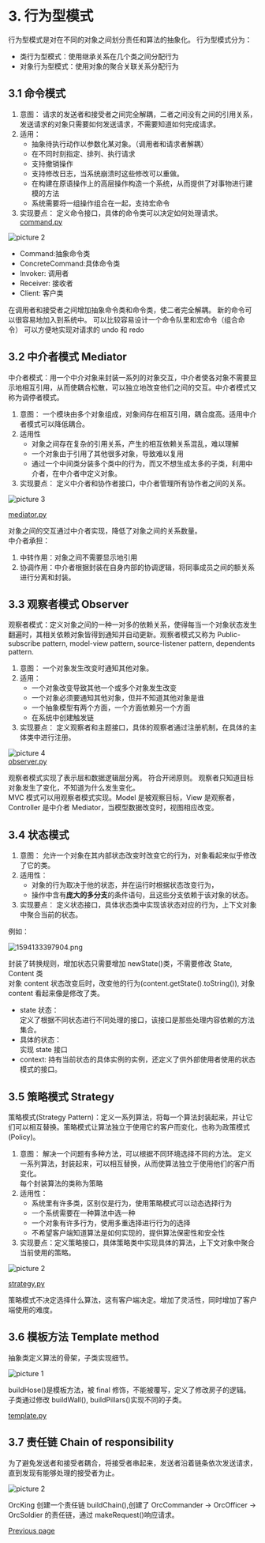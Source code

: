 # 3. 行为型模式

行为型模式是对在不同的对象之间划分责任和算法的抽象化。
行为型模式分为：

- 类行为型模式：使用继承关系在几个类之间分配行为
- 对象行为型模式：使用对象的聚合关联关系分配行为

## 3.1 命令模式

1. 意图：
   请求的发送者和接受者之间完全解耦，二者之间没有之间的引用关系，发送请求的对象只需要如何发送请求，不需要知道如何完成请求。
2. 适用：
   - 抽象待执行动作以参数化某对象。（调用者和请求者解耦）
   - 在不同时刻指定、排列、执行请求
   - 支持撤销操作
   - 支持修改日志，当系统崩溃时这些修改可以重做。
   - 在构建在原语操作上的高层操作构造一个系统，从而提供了对事物进行建模的方法
   - 系统需要将一组操作组合在一起，支持宏命令
3. 实现要点：
   定义命令接口，具体的命令类可以决定如何处理请求。  
   [command.py](./src/command.py)

![picture 2](img/1594531803584.png)

- Command:抽象命令类
- ConcreteCommand:具体命令类
- Invoker: 调用者
- Receiver: 接收者
- Client: 客户类

在调用者和接受者之间增加抽象命令类和命令类，使二者完全解耦。
新的命令可以很容易地加入到系统中。
可以比较容易设计一个命令队里和宏命令（组合命令）
可以方便地实现对请求的 undo 和 redo

## 3.2 中介者模式 Mediator

中介者模式：用一个中介对象来封装一系列的对象交互，中介者使各对象不需要显示地相互引用，从而使耦合松散，可以独立地改变他们之间的交互。中介者模式又称为调停者模式。

1. 意图：
   一个模块由多个对象组成，对象间存在相互引用，耦合度高。适用中介者模式可以降低耦合。
2. 适用性
   - 对象之间存在复杂的引用关系，产生的相互依赖关系混乱，难以理解
   - 一个对象由于引用了其他很多对象，导致难以复用
   - 通过一个中间类分装多个类中的行为，而又不想生成太多的子类，利用中介者，在中介者中定义对象。
3. 实现要点：
   定义中介者和协作者接口，中介者管理所有协作者之间的关系。

![picture 3](img/1594536722741.png)

[mediator.py](./src/mediator.py)

对象之间的交互通过中介者实现，降低了对象之间的关系数量。  
中介者承担：

1. 中转作用：对象之间不需要显示地引用
2. 协调作用：中介者根据封装在自身内部的协调逻辑，将同事成员之间的额关系进行分离和封装。

## 3.3 观察者模式 Observer

观察者模式：定义对象之间的一种一对多的依赖关系，使得每当一个对象状态发生翻遍时，其相关依赖对象皆得到通知并自动更新。观察者模式又称为 Public-subscribe pattern, model-view pattern, source-listener pattern, dependents pattern.

1. 意图：
   一个对象发生改变时通知其他对象。
2. 适用：
   - 一个对象改变导致其他一个或多个对象发生改变
   - 一个对象必须要通知其他对象，但并不知道其他对象是谁
   - 一个抽象模型有两个方面，一个方面依赖另一个方面
   - 在系统中创建触发链
3. 实现要点：
   定义观察者和主题接口，具体的观察者通过注册机制，在具体的主体类中进行注册。

![picture 4](img/1594541102739.png)  
[observer.py](./observer.py)

观察者模式实现了表示层和数据逻辑层分离。
符合开闭原则。
观察者只知道目标对象发生了变化，不知道为什么发生变化。  
MVC 模式可以用观察者模式实现。Model 是被观察目标，View 是观察者，Controller 是中介者 Mediator，当模型数据改变时，视图相应改变。

## 3.4 状态模式

1. 意图：
   允许一个对象在其内部状态改变时改变它的行为，对象看起来似乎修改了它的类。
2. 适用性：
   - 对象的行为取决于他的状态，并在运行时根据状态改变行为，
   - 操作中含有**庞大的多分支**的条件语句，且这些分支依赖于该对象的状态。
3. 实现要点：
   定义状态接口，具体状态类中实现该状态对应的行为，上下文对象中聚合当前的状态。

例如：

![1594133397904.png](img\1594133397904.png)

封装了转换规则，增加状态只需要增加 newState()类，不需要修改 State, Content 类  
对象 content 状态改变后时，改变他的行为(content.getState().toString()), 对象 content 看起来像是修改了类。

- state 状态：  
  定义了根据不同状态进行不同处理的接口，该接口是那些处理内容依赖的方法集合。
- 具体的状态：  
  实现 state 接口
- context:
  持有当前状态的具体实例的实例，还定义了供外部使用者使用的状态模式的接口。

## 3.5 策略模式 Strategy

策略模式(Strategy Pattern)：定义一系列算法，将每一个算法封装起来，并让它们可以相互替换。策略模式让算法独立于使用它的客户而变化，也称为政策模式(Policy)。

1. 意图：
   解决一个问题有多种方法，可以根据不同环境选择不同的方法。
   定义一系列算法，封装起来，可以相互替换，从而使算法独立于使用他们的客户而变化。  
   每个封装算法的类称为策略
2. 适用性：
   - 系统里有许多类，区别仅是行为，使用策略模式可以动态选择行为
   - 一个系统需要在一种算法中选一种
   - 一个对象有许多行为，使用多重选择进行行为的选择
   - 不希望客户端知道算法是如何实现的，提供算法保密性和安全性
3. 实现要点：定义策略接口，具体策略类中实现具体的算法，上下文对象中聚合当前使用的策略。

![picture 2](img/1594650837924.png)

[strategy.py](./src/strategy.py)

策略模式不决定选择什么算法，这有客户端决定。增加了灵活性，同时增加了客户端使用的难度。

## 3.6 模板方法 Template method

抽象类定义算法的骨架，子类实现细节。

![picture 1](img/1594693026899.png)

buildHose()是模板方法，被 final 修饰，不能被覆写，定义了修改房子的逻辑。
子类通过修改 buildWall(), buildPillars()实现不同的子类。

[template.py](./src/template.py)

## 3.7 责任链 Chain of responsibility

为了避免发送者和接受者耦合，将接受者串起来，发送者沿着链条依次发送请求，直到发现有能够处理的接受者为止。

![picture 2](img/1594694014403.png)

OrcKing 创建一个责任链 buildChain(),创建了 OrcCommander -> OrcOfficer -> OrcSoldier 的责任链，通过 makeRequest()响应请求。

[Previous page](2.StructuralPattern.md)

